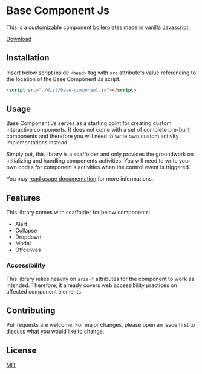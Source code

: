 # Base Component Js

This is a customizable component boilerplates made in vanilla Javascript.

[Download](https://github.com/mkfizi/base-component-js/blob/main/downloads/base-component-js.zip?raw=true)

## Installation

Insert below script inside `<head>` tag with `src` attribute's value referencing to the location of the Base Component Js script.

```html
<script src="./dist/base-component.js"></script>
```

## Usage

Base Component Js serves as a starting point for creating custom interactive components. It does not come with a set of complete pre-built components and therefore you will need to write own custom activity implementations instead.

Simply put, this library is a scaffolder and only provides the groundwork on initializing and handling components activities. You will need to write your own codes for component's activities when the control event is triggered.

You may [read usage documentation](https://github.com/mkfizi/tailstart/blob/main/main/README.md#Usage) for more informations.

## Features

This library comes with scaffolder for below components:
* Alert
* Collapse
* Dropdown
* Modal
* Offcanvas

### Accessibility

This library relies heavily on `aria-*` attributes for the component to work as intended. Therefore, it already covers web accessibility practices on affected component elements.

## Contributing

Pull requests are welcome. For major changes, please open an issue first to discuss what you would like to change.

## License
[MIT](https://github.com/mkfizi/base-component-js/blob/main/LICENSE)